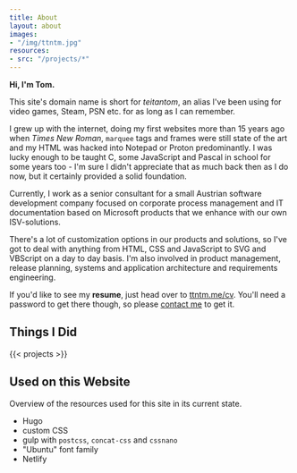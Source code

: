 ```yaml
---
title: About
layout: about
images:
- "/img/ttntm.jpg"
resources:
- src: "/projects/*"
---
```


**Hi, I'm Tom.**

This site's domain name is short for _teitantom_, an alias I've been using for video games, Steam, PSN etc. for as long as I can remember.

I grew up with the internet, doing my first websites more than 15 years ago when _Times New Roman_, `marquee` tags and frames were still state of the art and my HTML was hacked into Notepad or Proton predominantly. I was lucky enough to be taught C, some JavaScript and Pascal in school for some years too - I'm sure I didn't appreciate that as much back then as I do now, but it certainly provided a solid foundation.

Currently, I work as a senior consultant for a small Austrian software development company focused on corporate process management and IT documentation based on Microsoft products that we enhance with our own ISV-solutions.

There's a lot of customization options in our products and solutions, so I've got to deal with anything from HTML, CSS and JavaScript to SVG and VBScript on a day to day basis. I'm also involved in product management, release planning, systems and application architecture and requirements engineering.

If you'd like to see my **resume**, just head over to [ttntm.me/cv](/cv). You'll need a password to get there though, so please [contact me](mailto:ttntm@pm.me) to get it.

## Things I Did

{{< projects >}}

## Used on this Website

Overview of the resources used for this site in its current state.

- Hugo
- custom CSS
- gulp with `postcss`, `concat-css` and `cssnano`
- "Ubuntu" font family
- Netlify
